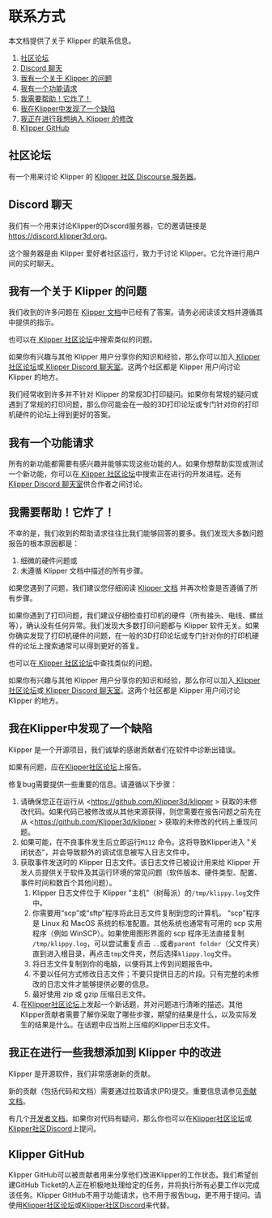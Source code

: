 # 联系方式

本文档提供了关于 Klipper 的联系信息。

1. [社区论坛](#community-forum)
1. [Discord 聊天](#discord-chat)
1. [我有一个关于 Klipper 的问题](#i-have-a-question-about-klipper)
1. [我有一个功能请求](#i-have-a-feature-request)
1. [我需要帮助！它炸了！](#help-it-doesnt-work)
1. [我在Klipper中发现了一个缺陷](#i-found-a-bug-in-the-klipper-software)
1. [我正在进行我想纳入 Klipper 的修改](#i-am-making-changes-that-id-like-to-include-in-klipper)
1. [Klipper GitHub](#klipper-github)

## 社区论坛

有一个用来讨论 Klipper 的 [Klipper 社区 Discourse 服务器](https://community.klipper3d.org)。

## Discord 聊天

我们有一个用来讨论Klipper的Discord服务器，它的邀请链接是<https://discord.klipper3d.org>。

这个服务器是由 Klipper 爱好者社区运行，致力于讨论 Klipper。它允许进行用户间的实时聊天。

## 我有一个关于 Klipper 的问题

我们收到的许多问题在 [Klipper 文档](Overview.md)中已经有了答案。请务必阅读该文档并遵循其中提供的指示。

也可以在[ Klipper 社区论坛](#community-forum)中搜索类似的问题。

如果你有兴趣与其他 Klipper 用户分享你的知识和经验，那么你可以加入[ Klipper 社区论坛](#community-forum)或[ Klipper Discord 聊天室](#discord-chat)。这两个社区都是 Klipper 用户间讨论 Klipper 的地方。

我们经常收到许多并不针对 Klipper 的常规3D打印疑问。如果你有常规的疑问或遇到了常规的打印问题，那么你可能会在一般的3D打印论坛或专门针对你的打印机硬件的论坛上得到更好的答案。

## 我有一个功能请求

所有的新功能都需要有感兴趣并能够实现这些功能的人。如果你想帮助实现或测试一个新功能，你可以在[ Klipper 社区论坛](#community-forum)中搜索正在进行的开发进程。还有[Klipper Discord 聊天室](#discord-chat)供合作者之间讨论。

## 我需要帮助！它炸了！

不幸的是，我们收到的帮助请求往往比我们能够回答的要多。我们发现大多数问题报告的根本原因都是：

1. 细微的硬件问题或
1. 未遵循 Klipper 文档中描述的所有步骤。

如果您遇到了问题，我们建议您仔细阅读 [Klipper 文档](Overview.md) 并再次检查是否遵循了所有步骤。

如果你遇到了打印问题，我们建议仔细检查打印机的硬件（所有接头、电线、螺丝等），确认没有任何异常。我们发现大多数打印问题都与 Klipper 软件无关。如果你确实发现了打印机硬件的问题，在一般的3D打印论坛或专门针对你的打印机硬件的论坛上搜索通常可以得到更好的答复。

也可以在[ Klipper 社区论坛](#community-forum)中查找类似的问题。

如果你有兴趣与其他 Klipper 用户分享你的知识和经验，那么你可以加入[ Klipper 社区论坛](#community-forum)或[ Klipper Discord 聊天室](#discord-chat)。这两个社区都是 Klipper 用户间讨论 Klipper 的地方。

## 我在Klipper中发现了一个缺陷

Klipper 是一个开源项目，我们诚挚的感谢贡献者们在软件中诊断出错误。

如果有问题，应在[Klipper社区论坛](#community-forum)上报告。

修复bug需要提供一些重要的信息。请遵循以下步骤：

1. 请确保您正在运行从 <https://github.com/Klipper3d/klipper > 获取的未修改代码。如果代码已被修改或从其他来源获得，则您需要在报告问题之前先在从 <https://github.com/Klipper3d/klipper > 获取的未修改的代码上重现问题。
1. 如果可能，在不良事件发生后立即运行`M112` 命令。这将导致Klipper进入 "关闭状态"，并会导致额外的调试信息被写入日志文件中。
1. 获取事件发送时的 Klipper 日志文件。该日志文件已被设计用来给 Klipper 开发人员提供关于软件及其运行环境的常见问题（软件版本、硬件类型、配置、事件时间和数百个其他问题）。
   1. Klipper 日志文件位于 Klipper "主机"（树莓派）的`/tmp/klippy.log`文件中。
   1. 你需要用“scp”或“sftp”程序将此日志文件复制到您的计算机。 “scp”程序是 Linux 和 MacOS 系统的标准配置。其他系统也通常有可用的 scp 实用程序（例如 WinSCP）。如果使用图形界面的 scp 程序无法直接复制 `/tmp/klippy.log`，可以尝试重复点击 `..`或者`parent folder`（父文件夹）直到进入根目录，再点击`tmp`文件夹，然后选择`klippy.log`文件。
   1. 将日志文件复制到你的电脑，以便将其上传到问题报告中。
   1. 不要以任何方式修改日志文件；不要只提供日志的片段。只有完整的未修改的日志文件才能够提供必要的信息。
   1. 最好使用 zip 或 gzip 压缩日志文件。
1. 在[Klipper社区论坛](#community-forum)上发起一个新话题，并对问题进行清晰的描述。其他Klipper贡献者需要了解你采取了哪些步骤，期望的结果是什么，以及实际发生的结果是什么。在话题中应当附上压缩的Klipper日志文件。

## 我正在进行一些我想添加到 Klipper 中的改进

Klipper 是开源软件，我们非常感谢新的贡献。

新的贡献（包括代码和文档）需要通过拉取请求(PR)提交。重要信息请参见[贡献文档](CONTRIBUTING.md)。

有几个[开发者文档](Overview.md#developer-documentation)。如果你对代码有疑问，那么你也可以在[Klipper社区论坛](#community-forum)或[Klipper社区Discord](#discord-chat)上提问。

## Klipper GitHub

Klipper GitHub可以被贡献者用来分享他们改进Klipper的工作状态。我们希望创建GitHub Ticket的人正在积极地处理给定的任务，并将执行所有必要工作以完成该任务。Klipper GitHub不用于功能请求，也不用于报告bug，更不用于提问。请使用[Klipper社区论坛](#community-forum)或[Klipper社区Discord](#discord-chat)来代替。
